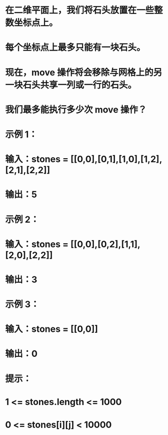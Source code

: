 # 在二维平面上，我们将石头放置在一些整数坐标点上。
# 每个坐标点上最多只能有一块石头。
# 现在，move 操作将会移除与网格上的另一块石头共享一列或一行的石头。
# 我们最多能执行多少次 move 操作？
# 示例 1：
# 输入：stones = [[0,0],[0,1],[1,0],[1,2],[2,1],[2,2]]
# 输出：5
# 示例 2：
# 输入：stones = [[0,0],[0,2],[1,1],[2,0],[2,2]]
# 输出：3
# 示例 3：
# 输入：stones = [[0,0]]
# 输出：0
# 提示：
# 1 <= stones.length <= 1000
# 0 <= stones[i][j] < 10000